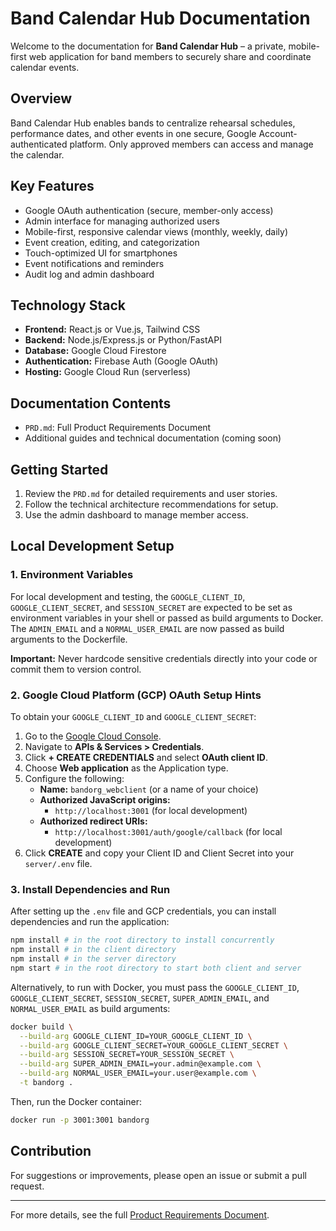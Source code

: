 # Band Calendar Hub Documentation

Welcome to the documentation for **Band Calendar Hub** – a private, mobile-first web application for band members to securely share and coordinate calendar events.

## Overview
Band Calendar Hub enables bands to centralize rehearsal schedules, performance dates, and other events in one secure, Google Account-authenticated platform. Only approved members can access and manage the calendar.

## Key Features
- Google OAuth authentication (secure, member-only access)
- Admin interface for managing authorized users
- Mobile-first, responsive calendar views (monthly, weekly, daily)
- Event creation, editing, and categorization
- Touch-optimized UI for smartphones
- Event notifications and reminders
- Audit log and admin dashboard

## Technology Stack
- **Frontend:** React.js or Vue.js, Tailwind CSS
- **Backend:** Node.js/Express.js or Python/FastAPI
- **Database:** Google Cloud Firestore
- **Authentication:** Firebase Auth (Google OAuth)
- **Hosting:** Google Cloud Run (serverless)

## Documentation Contents
- `PRD.md`: Full Product Requirements Document
- Additional guides and technical documentation (coming soon)

## Getting Started
1. Review the `PRD.md` for detailed requirements and user stories.
2. Follow the technical architecture recommendations for setup.
3. Use the admin dashboard to manage member access.

## Local Development Setup

### 1. Environment Variables

For local development and testing, the `GOOGLE_CLIENT_ID`, `GOOGLE_CLIENT_SECRET`, and `SESSION_SECRET` are expected to be set as environment variables in your shell or passed as build arguments to Docker. The `ADMIN_EMAIL` and a `NORMAL_USER_EMAIL` are now passed as build arguments to the Dockerfile.

**Important:** Never hardcode sensitive credentials directly into your code or commit them to version control.

### 2. Google Cloud Platform (GCP) OAuth Setup Hints
To obtain your `GOOGLE_CLIENT_ID` and `GOOGLE_CLIENT_SECRET`:

1.  Go to the [Google Cloud Console](https://console.cloud.google.com/).
2.  Navigate to **APIs & Services > Credentials**.
3.  Click **+ CREATE CREDENTIALS** and select **OAuth client ID**.
4.  Choose **Web application** as the Application type.
5.  Configure the following:
    *   **Name:** `bandorg_webclient` (or a name of your choice)
    *   **Authorized JavaScript origins:**
        *   `http://localhost:3001` (for local development)
    *   **Authorized redirect URIs:**
        *   `http://localhost:3001/auth/google/callback` (for local development)
6.  Click **CREATE** and copy your Client ID and Client Secret into your `server/.env` file.

### 3. Install Dependencies and Run

After setting up the `.env` file and GCP credentials, you can install dependencies and run the application:

```bash
npm install # in the root directory to install concurrently
npm install # in the client directory
npm install # in the server directory
npm start # in the root directory to start both client and server
```

Alternatively, to run with Docker, you must pass the `GOOGLE_CLIENT_ID`, `GOOGLE_CLIENT_SECRET`, `SESSION_SECRET`, `SUPER_ADMIN_EMAIL`, and `NORMAL_USER_EMAIL` as build arguments:

```bash
docker build \
  --build-arg GOOGLE_CLIENT_ID=YOUR_GOOGLE_CLIENT_ID \
  --build-arg GOOGLE_CLIENT_SECRET=YOUR_GOOGLE_CLIENT_SECRET \
  --build-arg SESSION_SECRET=YOUR_SESSION_SECRET \
  --build-arg SUPER_ADMIN_EMAIL=your.admin@example.com \
  --build-arg NORMAL_USER_EMAIL=your.user@example.com \
  -t bandorg .
```

Then, run the Docker container:

```bash
docker run -p 3001:3001 bandorg
```

## Contribution
For suggestions or improvements, please open an issue or submit a pull request.

---

For more details, see the full [Product Requirements Document](./PRD.md).
